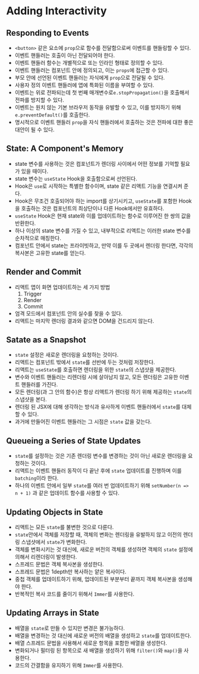 # Adding Interactivity

## Responding to Events
- `<button>` 같은 요소에 `prop`으로 함수를 전달함으로써 이벤트를 핸들링할 수 있다.
- 이벤트 핸들러는 호출이 아닌 전달되어야 한다.
- 이벤트 핸들러 함수는 개별적으로 또는 인라인 형태로 정의할 수 있다.
- 이벤트 핸들러는 컴포넌트 안에 정의되고, 이는 `props`에 접근할 수 있다.
- 부모 안에 선언된 이벤트 핸들러는 자식에게 `prop`으로 전달될 수 있다.
- 사용자 정의 이벤트 핸들러에 앱에 특화된 이름을 부여할 수 있다.
- 이벤트는 위로 전파되는데 첫 번째 매개변수로`e.stopPropagation()`을 호출해서 전파를 방지할 수 있다.
- 이벤트는 원치 않는 기본 브라우저 동작을 유발할 수 있고, 이를 방지하기 위해 `e.preventDefault()`를 호출한다.
- 명시적으로 이벤트 핸들러 `prop`을 자식 핸들러에서 호출하는 것은 전파에 대한 좋은 대안이 될 수 있다.

## State: A Component's Memory
- state 변수를 사용하는 것은 컴포넌트가 렌더링 사이에서 어떤 정보를 기억할 필요가 있을 때이다.
- state 변수는 `useState` Hook을 호출함으로써 선언된다.
- Hook은 `use`로 시작하는 특별한 함수이며, state 같은 리액트 기능을 연결시켜 준다.
- Hook은  무조건 호출되어야 하는 import를 상기시키고, `useState`를 포함한 Hook을 호출하는 것은 컴포넌트의 최상단이나 다른 Hook에서만 유효하다.
- `useState` Hook은 현재 state와 이를 업데이트하는 함수로 이루어진 한 쌍의 값을 반환한다.
- 하나 이상의 state 변수를 가질 수 있고, 내부적으로 리액트는 이러한 state 변수를 순차적으로 매칭한다.
- 컴포넌트 안에서 state는 프라이빗하고, 만약 이를 두 곳에서 렌더링 한다면, 각각의 복사본은 고유한 state를 얻는다.

## Render and Commit
- 리액트 앱이 화면 업데이트하는 세 가지 방법
  1. Trigger
  2. Render
  3. Commit
- 엄격 모드에서 컴포넌트 안의 실수를 찾을 수 있다.
- 리액트는 마지막 렌더링 결과와 같으면 DOM을 건드리지 않는다.

## Satate as a Snapshot
- `state` 설정은 새로운 렌더링을 요청하는 것이다.
- 리액트는 컴포넌트 밖에서 `state`를 선반에 두는 것처럼 저장한다.
- 리액트는 `useState`를 호출하면 렌더링을 위한 `state`의 스냅샷을 제공한다.
- 변수와 이벤트 핸들러는 리렌더링 시에 살아남지 않고, 모든 렌더링은 고유한 이벤트 핸들러를 가진다.
- 모든 렌더링(과 그 안의 함수)은 항상 리액트가 렌더링 하기 위해 제공하는 `state`의 스냅샷을 본다.
- 렌더링 된 JSX에 대해 생각하는 방식과 유사하게 이벤트 핸들러에서 `state`를 대체할 수 있다.
- 과거에 만들어진 이벤트 핸들러는 그 시점은 `state` 값을 갖는다.

## Queueing a Series of State Updates
- `state`를 설정하는 것은 기존 렌더링 변수를 변경하는 것이 아닌 새로운 렌더링을 요청하는 것이다.
- 리액트는 이벤트 핸들러 동작이 다 끝난 후에 `state` 업데이트를 진행하며 이를 `batching`이라 한다.
- 하나의 이벤트 안에서 일부 `state`를 여러 번 업데이트하기 위해 `setNumber(n => n + 1)` 과 같은 업데이트 함수를 사용할 수 있다.

## Updating Objects in State
- 리액트는 모든 `state`를 불변한 것으로 다룬다.
- `state`안에서 객체를 저장할 때, 객체의 변화는 렌더링을 유발하지 않고 이전의 렌더링 스냅샷에서 `state`가 변화한다.
- 객체를 변화시키는 것 대신에, 새로운 버전의 객체를 생성하면 객체의 `state` 설정에 의해서 리렌더링이 발생한다.
- 스프레드 문법은 객체 복사본을 생성한다.
- 스프레드 문법은 1depth만 복사하는 얕은 복사이다.
- 중첩 객체를 업데이트하기 위해, 업데이트된 부분부터 끝까지 객체 복사본을 생성해야 한다.
- 반복적인 복사 코드를 줄이기 위해서 `Immer`를 사용한다.

## Updating Arrays in State
- 배열을 `state`로 만들 수 있지만 변경은 불가능하다.
- 배열을 변경하는 것 대신에 새로운 버전의 배열을 생성하고 `state`를 업데이트한다.
- 배열 스프레드 문법을 사용해서 새로운 항목을 포함한 배열을 생성한다.
- 변화되거나 필터링 된 항목으로 새 배열을 생성하기 위해 `filter()`와 `map()`을 사용한다.
- 코드의 간결함을 유지하기 위해 `Immer`를 사용한다.
